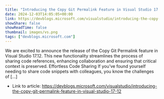```yaml
---
title: "Introducing the Copy Git Permalink Feature in Visual Studio 17.12"
date: 2024-12-03T14:05:05+00:00
link: https://devblogs.microsoft.com/visualstudio/introducing-the-copy-git-permalink-feature-in-visual-studio-17-12
showShare: false
showReadTime: false
thumbnail: images/vs.png
tags: ["devblogs.microsoft.com"]
---
```

We are excited to announce the release of the Copy Git Permalink feature in Visual Studio 17.12. This new functionality streamlines the process of sharing code references, enhancing collaboration and ensuring that critical context is preserved. Effortless Code Sharing If you’ve found yourself needing to share code snippets with colleagues, you know the challenges of […]

- Link to article: https://devblogs.microsoft.com/visualstudio/introducing-the-copy-git-permalink-feature-in-visual-studio-17-12